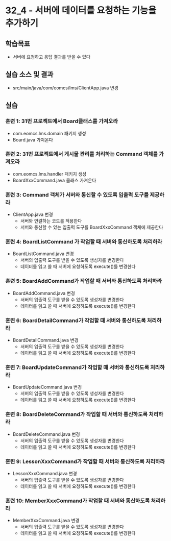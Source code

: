 # 32_4 - 서버에 데이터를 요청하는 기능을 추가하기

## 학습목표

- 서버에 요청하고 응답 결과를 받을 수 있다

## 실습 소스 및 결과

- src/main/java/com/eomcs/lms/ClientApp.java 변경

## 실습  

### 훈련 1: 31번 프로젝트에서 Board클래스를 가져오라

- com.eomcs.lms.domain 패키지 생성
- Board.java 가져온다

### 훈련 2: 31번 프로젝트에서 게시물 관리를 처리하는 Command 객체를 가져오라

- com.eomcs.lms.handler 패키지 생성
- BoardXxxCommand.java 클래스 가져온다

### 훈련 3: Command 객체가 서버와 통신할 수 있도록 입출력 도구를 제공하라

- ClientApp.java 변경
  - 서버와 연결하는 코드를 적용한다
  - 서버와 통신할 수 있는 입출력 도구를 BoardXxxCommand 객체에 제공한다
  
### 훈련 4: BoardListCommand 가 작업할 때 서버와 통신하도록 처리하라

- BoardListCommand.java 변경
  - 서버의 입출력 도구를 받을 수 있도록 생성자를 변경한다
  - 데이터를 읽고 쓸 때 서버에 요청하도록 execute()를 변경한다
  
### 훈련 5: BoardAddCommand가 작업할 때 서버와 통신하도록 처리하라

- BoardAddCommand.java 변경
  - 서버의 입출력 도구를 받을 수 있도록 생성자를 변경한다
  - 데이터를 읽고 쓸 때 서버에 요청하도록 execute()를 변경한다

### 훈련 6: BoardDetailCommand가 작업할 때 서버와 통신하도록 처리하라

- BoardDetailCommand.java 변경
  - 서버의 입출력 도구를 받을 수 있도록 생성자를 변경한다
  - 데이터를 읽고 쓸 때 서버에 요청하도록 execute()를 변경한다
  
### 훈련 7: BoardUpdateCommand가 작업할 때 서버와 통신하도록 처리하라

- BoardUpdateCommand.java 변경
  - 서버의 입출력 도구를 받을 수 있도록 생성자를 변경한다
  - 데이터를 읽고 쓸 때 서버에 요청하도록 execute()를 변경한다

### 훈련 8: BoardDeleteCommand가 작업할 때 서버와 통신하도록 처리하라

- BoardDeleteCommand.java 변경
  - 서버의 입출력 도구를 받을 수 있도록 생성자를 변경한다
  - 데이터를 읽고 쓸 때 서버에 요청하도록 execute()를 변경한다

### 훈련 9: LessonXxxCommand가 작업할 때 서버와 통신하도록 처리하라

- LessonXxxCommand.java 변경
  - 서버의 입출력 도구를 받을 수 있도록 생성자를 변경한다
  - 데이터를 읽고 쓸 때 서버에 요청하도록 execute()를 변경한다

### 훈련 10: MemberXxxCommand가 작업할 때 서버와 통신하도록 처리하라

- MemberXxxCommand.java 변경
  - 서버의 입출력 도구를 받을 수 있도록 생성자를 변경한다
  - 데이터를 읽고 쓸 때 서버에 요청하도록 execute()를 변경한다




